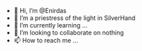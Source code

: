 - 👋 Hi, I’m @Enirdas
- 👀 I’m a priestress of the light in SilverHand
- 🌱 I’m currently learning ...
- 💞️ I’m looking to collaborate on nothing
- 📫 How to reach me ...

<!---
Enirdas/Enirdas is a ✨ special ✨ repository because its `README.md` (this file) appears on your GitHub profile.
You can click the Preview link to take a look at your changes.
--->
